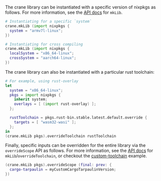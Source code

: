 The crane library can be instantiated with a specific version of nixpkgs as
follows. For more information, see the [API docs] for `mkLib`.

```nix
# Instantiating for a specific `system`
crane.mkLib (import nixpkgs {
  system = "armv7l-linux";
})
```

```nix
# Instantiating for cross compiling
crane.mkLib (import nixpkgs {
  localSystem = "x86_64-linux";
  crossSystem = "aarch64-linux";
})
```

The crane library can also be instantiated with a particular rust toolchain:

```nix
# For example, using rust-overlay
let
  system = "x86_64-linux";
  pkgs = import nixpkgs {
    inherit system;
    overlays = [ (import rust-overlay) ];
  };

  rustToolchain = pkgs.rust-bin.stable.latest.default.override {
    targets = [ "wasm32-wasi" ];
  };
in
(crane.mkLib pkgs).overrideToolchain rustToolchain
```

Finally, specific inputs can be overridden for the entire library via the
`overrideScope` API as follows. For more information, see the [API
docs](../API.md) for `mkLib`/`overrideToolchain`, or checkout the
[custom-toolchain](../../examples/custom-toolchain) example.

```nix
(crane.mkLib pkgs).overrideScope (final: prev: {
  cargo-tarpaulin = myCustomCargoTarpaulinVersion;
})
```

[API docs]: ../API.md
